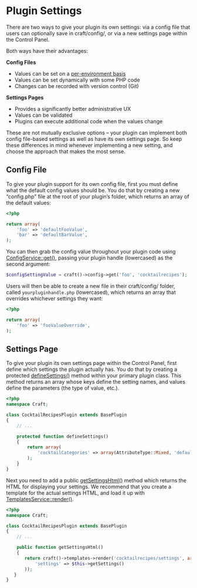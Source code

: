 # Plugin Settings

There are two ways to give your plugin its own settings: via a config file that users can optionally save in craft/config/, or via a new settings page within the Control Panel.

Both ways have their advantages:

**Config Files**

* Values can be set on a [per-environment basis](../multi-environment-configs.md)
* Values can be set dynamically with some PHP code
* Changes can be recorded with version control (Git)

**Settings Pages**

* Provides a significantly better administrative UX
* Values can be validated
* Plugins can execute additional code when the values change

These are not mutually exclusive options – your plugin can implement both config file-based settings as well as have its own settings page. So keep these differences in mind whenever implementing a new setting, and choose the approach that makes the most sense.

## Config File

To give your plugin support for its own config file, first you must define what the default config values should be. You do that by creating a new “config.php” file at the root of your plugin’s folder, which returns an array of the default values:

```php
<?php

return array(
    'foo' => 'defaultFooValue',
    'bar' => 'defaultBarValue',
);
```

You can then grab the config value throughout your plugin code using [ConfigService::get()](/api/v2/services/ConfigService.html#get-detail), passing your plugin handle (lowercased) as the second argument:

```php
$configSettingValue = craft()->config->get('foo', 'cocktailrecipes');
```

Users will then be able to create a new file in their craft/config/ folder, called `yourpluginhandle.php` (lowercased), which returns an array that overrides whichever settings they want:

```php
<?php

return array(
    'foo' => 'fooValueOverride',
);
```

## Settings Page

To give your plugin its own settings page within the Control Panel, first define which settings the plugin actually has. You do that by creating a protected [defineSettings()](/api/v2/etc/components/BaseSavableComponentType.html#defineSettings-detail) method within your primary plugin class. This method returns an array whose keys define the setting names, and values define the parameters (the type of value, etc.).

```php
<?php
namespace Craft;

class CocktailRecipesPlugin extends BasePlugin
{
    // ...

    protected function defineSettings()
    {
        return array(
            'cocktailCategories' => array(AttributeType::Mixed, 'default' => array('Sours', 'Fizzes', 'Juleps')),
        );
    }
}
```

Next you need to add a public [getSettingsHtml()](/api/v2/etc/components/ISavableComponentType.html#getSettingsHtml-detail) method which returns the HTML for displaying your settings. We recommend that you create a template for the actual settings HTML, and load it up with [TemplatesService::render()](/api/v2/services/TemplatesService.html#render-detail).

```php
<?php
namespace Craft;

class CocktailRecipesPlugin extends BasePlugin
{
    // ...

    public function getSettingsHtml()
    {
       return craft()->templates->render('cocktailrecipes/settings', array(
           'settings' => $this->getSettings()
       ));
   }
}
```
